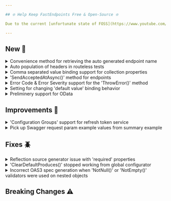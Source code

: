 ```yaml
---

## ❇️ Help Keep FastEndpoints Free & Open-Source ❇️

Due to the current [unfortunate state of FOSS](https://www.youtube.com/watch?v=H96Va36xbvo), please consider [becoming a sponsor](https://opencollective.com/fast-endpoints) and help us beat the odds to keep the project alive and free for everyone.

---
```


<!-- <details><summary>title text</summary></details> -->

## New 🎉

<details><summary>Convenience method for retrieving the auto generated endpoint name</summary>

You can now obtain the generated endpoint name like below for the purpose of custom link generation using the `LinkGenerator` class.

```cs
var endpointName = IEndpoint.GetName<SomeEndpoint>();
```

</details>

<details><summary>Auto population of headers in routeless tests</summary>

Given a request dto such as the following where a property is decorated with the `[FromHeader]` attribute:

```cs
sealed class Request
{
    [FromHeader]
    public string Title { get; set; }
    public string FirstName { get; set; }
    public string LastName { get; set; }
}
```

Previously, you had to manually add the header to the request in order for the endpoint to succeed without sending back an error response.
Now you can simply supply the value for the header when making the request as follows, and the header will be automatically added to the request with the value from the property.

```cs
var (rsp, res) = await App.Client.POSTAsync<MyEndpoint, Request, string>(
                     new()
                     {
                         Title = "Mrs.",
                         FirstName = "Doubt",
                         LastName = "Fire"
                     });
```

This automatic behavior can be disabled as follows if you'd like to keep the previous behavior:

```cs
POSTAsync<...>(..., populateHeaders: false);
```

</details>

<details><summary>Comma separated value binding support for collection properties</summary>

It was only possible to model bind collection properties if the values were submitted either as json arrays or duplicate keys.
You can now submit csv data for automatically binding to collection properties such as the following:

```cs
public class FindRequest
{
    [QueryParam]
    public string[] Status { get; set; }
}
```

A url with query parameters such as this would work out-of-the-box now:

```ini
/find?status=queued,completed
```

</details>


<details><summary>'SendAcceptedAtAsync()' method for endpoints</summary>

The following method is now available for sending a `202 - Accepted` similarly to the `201 - Created` response.

```cs
await SendCreatedAtAsync<ProgressEndpoint>(new { Id = "123" });
```

</details>

<details><summary>Error Code & Error Severity support for the 'ThrowError()' method</summary>

A new overload has been added for the `ThrowError()` method where you can supply an error code and an optional severity value as follows:

```cs
ThrowError("Account is locked out!", errorCode: "AccountLocked", severity: Severity.Error, statusCode: 423);
```

</details>


<details><summary>Setting for changing 'default value' binding behavior</summary>

Given a request dto such as the following, which has a nullable value type property:

```cs
public class MyRequest
{
    [QueryParam]
    public int? Age { get; set; }
}
```

and a request is made with an empty parameter value such as:

```yaml
/person?age=
```

the default behavior is to populate the property with the `default value` for that `value type` when model binding, and if the parameter name is also omitted, the property would end up being `null`.

You can now change this behavior so that in case an empty parameter is submitted, the property would end up being `null`, instead of the default value:

```cs
app.UseFastEndpoints(c => c.Binding.UseDefaultValuesForNullableProps = false)
```

Note: the setting applies to all non-STJ binding paths such as route/query/claims/headers/form fields etc.

</details>


<details><summary>Preliminery support for OData</summary>

A new pre-release package `FastEndpoints.OData` has been created to provide support for OData. Since the OData library's Minimal APIs support is still in flux, FE's OData package is referncing a nightly build from `MyGet` and the public API may change drastically. [See here](https://github.com/FastEndpoints/FastEndpoints/issues/344#issuecomment-2868729911) if you'd like to give it a try.

</details>

## Improvements 🚀

<details><summary>'Configuration Groups' support for refresh token service</summary>

Configuration groups were not previously compatible with the built-in refresh token functionality. You can now group refresh token service endpoints using a group as follows:

```cs
public class AuthGroup : Group
{
    public AuthGroup()
    {
        Configure("users/auth", ep => ep.Options(x => x.Produces(401)));
    }
}

public class UserTokenService : RefreshTokenService<TokenRequest, TokenResponse>
{
    public MyTokenService(IConfiguration config)
    {
        Setup(
            o =>
            {
                o.Endpoint("refresh-token", ep => 
                  { 
                    ep.Summary(s => s.Summary = "this is the refresh token endpoint");
                    ep.Group<AuthGroup>(); // this was not possible before
                  });
            });
    }
}
```

</details>

<details><summary>Pick up Swagger request param example values from summary example</summary>

In the past, the only way to provide an example value for a swagger request parameter was with an xml document comment like so:

```cs
sealed class MyRequest
{
    /// <example>john doe</example>
    public string Name { get; set; }
}
```

The example values will now be picked up from the summary example request properties which you can supply like so:

```cs
Summary(
    s => s.ExampleRequest = new()
    {
        Name = "jane doe"
    });
```

If you provide both, the values from the summary example will take precedence. 

</details>

## Fixes 🪲

<details><summary>Reflection source generator issue with 'required' properties</summary>

If a DTO class had `required` properties with `[JsonIgnore]` attributes such as this:

```cs
sealed class UpdateRequest 
{ 
    [JsonIgnore] 
    public required int Id { get; set; } 
 
    public required string Name { get; set; } 
} 
```

The reflection source generator failed to generate the correct object initialization factory causing a compile error, which has now been corrected.

</details>

<details><summary>'ClearDefaultProduces()' stopped working from global configurator</summary>

If `ClearDefaultProduces()` was called from the global endpoint configurator function, it had no effect due to a regression introduced in `v6.0`, which has now been corrected.

</details>

<details><summary>Incorrect OAS3 spec generation when 'NotNull()' or 'NotEmpty()' validators were used on nested objects</summary>

If a request DTO has complex nested properties and those properties are being validated with either `NotNull()` or `NotEmpty()`, an incorrect swagger3 spec was being generated due to a bug in the "validation schema processor".

</details>

## Breaking Changes ⚠️